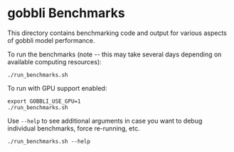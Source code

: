 # gobbli Benchmarks

This directory contains benchmarking code and output for various aspects of gobbli model performance.

To run the benchmarks (note -- this may take several days depending on available computing resources):

    ./run_benchmarks.sh

To run with GPU support enabled:

    export GOBBLI_USE_GPU=1
    ./run_benchmarks.sh
    
Use `--help` to see additional arguments in case you want to debug individual benchmarks, force re-running, etc.

    ./run_benchmarks.sh --help
